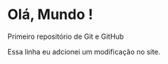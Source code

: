 # Olá, Mundo !
 Primeiro repositório de Git e GitHub 

Essa linha eu adcionei um modificação no site.
